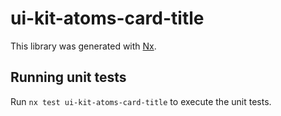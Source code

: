 # ui-kit-atoms-card-title

This library was generated with [Nx](https://nx.dev).

## Running unit tests

Run `nx test ui-kit-atoms-card-title` to execute the unit tests.
